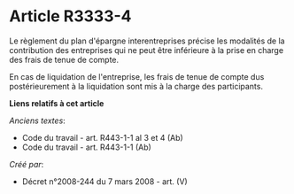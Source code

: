 # Article R3333-4

Le règlement du plan d'épargne interentreprises précise les modalités de la contribution des entreprises qui ne peut être
inférieure à la prise en charge des frais de tenue de compte.

En cas de liquidation de l'entreprise, les frais de tenue de compte dus postérieurement à la liquidation sont mis à la charge
des participants.

**Liens relatifs à cet article**

_Anciens textes_:

  - Code du travail - art. R443-1-1 al 3 et 4 (Ab)
  - Code du travail - art. R443-1-1 (Ab)

_Créé par_:

  - Décret n°2008-244 du 7 mars 2008 - art. (V)
